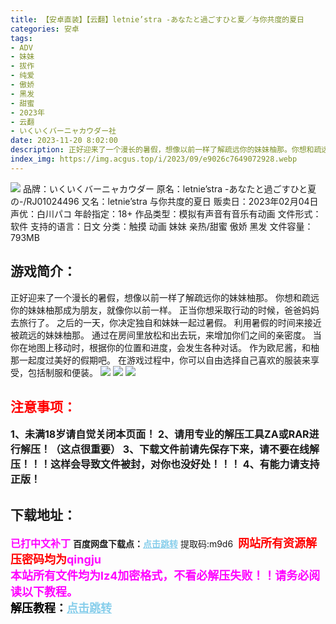 ```yaml
---
title: 【安卓直装】【云翻】letnie’stra -あなたと過ごすひと夏／与你共度的夏日
categories: 安卓
tags:
- ADV
- 妹妹
- 拔作
- 纯爱
- 傲娇
- 黑发
- 甜蜜
- 2023年
- 云翻
- いくいくバーニャカウダー社
date: 2023-11-20 8:02:00
description: 正好迎来了一个漫长的暑假，想像以前一样了解疏远你的妹妹柚那。你想和疏远你的妹妹柚那成为朋友，就像你以前一样。正当你想采取行动的时候，爸爸妈妈去旅行了。之后的一天，你决定独自和妹妹一起过暑假。利用暑假的时间来接近被疏远的妹妹柚那。通过在房间里放松和出去玩，来增加你们之间的亲密度。
index_img: https://img.acgus.top/i/2023/09/e9026c7649072928.webp
---
```

![](https://img.acgus.top/i/2023/09/e9026c7649072928.webp)
品牌：いくいくバーニャカウダー
原名：letnie’stra -あなたと過ごすひと夏の-/RJ01024496
又名：letnie’stra 与你共度的夏日
贩卖日：2023年02月04日
声优：白川パコ
年龄指定：18+
作品类型：模拟有声音有音乐有动画
文件形式：软件
支持的语言：日文
分类：触摸 动画 妹妹 亲热/甜蜜 傲娇 黑发 
文件容量：793MB

## 游戏简介：
正好迎来了一个漫长的暑假，想像以前一样了解疏远你的妹妹柚那。
你想和疏远你的妹妹柚那成为朋友，就像你以前一样。
正当你想采取行动的时候，爸爸妈妈去旅行了。
之后的一天，你决定独自和妹妹一起过暑假。
利用暑假的时间来接近被疏远的妹妹柚那。
通过在房间里放松和出去玩，来增加你们之间的亲密度。
当你在地图上移动时，根据你的位置和进度，会发生各种对话。
作为欧尼酱，和柚那一起度过美好的假期吧。
在游戏过程中，你可以自由选择自己喜欢的服装来享受，包括制服和便装。
![](https://img.acgus.top/i/2023/09/d611880fae072936.webp)
![](https://img.acgus.top/i/2023/09/e1c3edae64072933.webp)
![](https://img.acgus.top/i/2023/09/4be0f83e3c072930.webp)






## <font color=#FF0000 >注意事项：</font>
<font size=3><b>1、未满18岁请自觉关闭本页面！
2、请用专业的解压工具ZA或RAR进行解压！（这点很重要）
3、下载文件前请先保存下来，请不要在线解压！！！这样会导致文件被封，对你也没好处！！！
4、有能力请支持正版！</b></font>

## 下载地址：
<font color=#FF00FF size=3><b>已打中文补丁</b></font>
<b>百度网盘下载点：</b><a href="https://pan.baidu.com/s/1lv85JRo2QpyFvRnyZ1WDpw?pwd=m9d6" style="color: #87CEEB;"><b>点击跳转</b></a> 提取码:m9d6
<a style="padding: 0" href="https://post.qingju.org/AD/"><img style="max-width:100%" src="https://img.acgus.top/i/2024/07/478f689b8021d8d499ab43d21acf137a.gif" alt=""></a>
<b><font color=#FF0000 size=4>网站所有资源解压密码均为</b></font><b><font color=#FF00FF size=4>qingju</font><font color=#FF0000 ></font></b><br><b><font color=#FF00FF size=4>本站所有文件均为lz4加密格式，不看必解压失败！！请务必阅读以下教程。</b></font><br><b><font color=#000 size=4>解压教程：</b><a href="https://post.qingju.org/tutorial/000/" style="color: #87CEEB;"><b>点击跳转</b></a>

